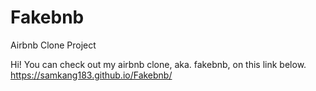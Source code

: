 # Fakebnb
Airbnb Clone Project

Hi! You can check out my airbnb clone, aka. fakebnb, on this link below.
https://samkang183.github.io/Fakebnb/
